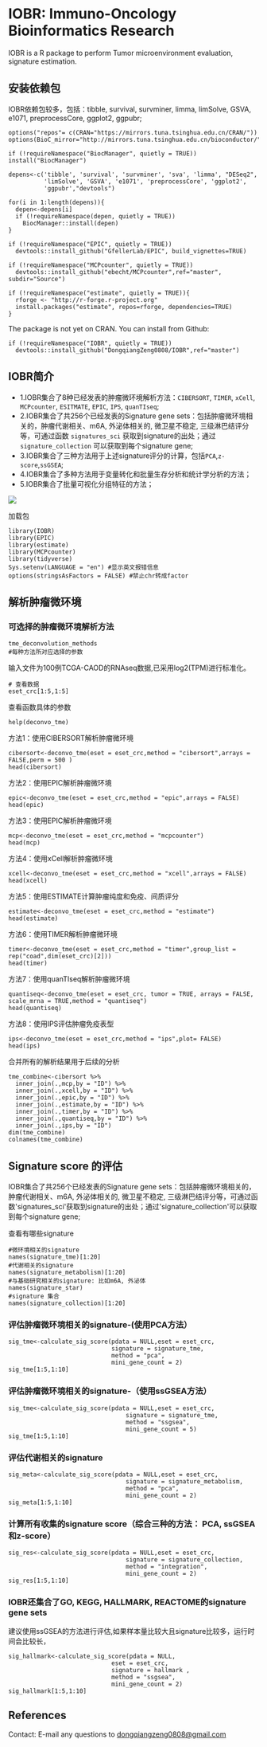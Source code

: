 # IOBR: Immuno-Oncology Bioinformatics Research

IOBR is a R package to perform Tumor microenvironment evaluation, signature estimation.

## 安装依赖包
IOBR依赖包较多，包括：tibble, survival, survminer, limma, limSolve, GSVA, e1071, preprocessCore, ggplot2, ggpubr;

```{r}
options("repos"= c(CRAN="https://mirrors.tuna.tsinghua.edu.cn/CRAN/"))
options(BioC_mirror="http://mirrors.tuna.tsinghua.edu.cn/bioconductor/")

if (!requireNamespace("BiocManager", quietly = TRUE)) install("BiocManager")

depens<-c('tibble', 'survival', 'survminer', 'sva', 'limma', "DESeq2",
          'limSolve', 'GSVA', 'e1071', 'preprocessCore', 'ggplot2', 
          'ggpubr',"devtools")

for(i in 1:length(depens)){
  depen<-depens[i]
  if (!requireNamespace(depen, quietly = TRUE))
    BiocManager::install(depen)
}

if (!requireNamespace("EPIC", quietly = TRUE))
  devtools::install_github("GfellerLab/EPIC", build_vignettes=TRUE)

if (!requireNamespace("MCPcounter", quietly = TRUE))
  devtools::install_github("ebecht/MCPcounter",ref="master", subdir="Source")

if (!requireNamespace("estimate", quietly = TRUE)){
  rforge <- "http://r-forge.r-project.org"
  install.packages("estimate", repos=rforge, dependencies=TRUE)
}

```

The package is not yet on CRAN. You can install from Github:
```{r}
if (!requireNamespace("IOBR", quietly = TRUE))
  devtools::install_github("DongqiangZeng0808/IOBR",ref="master")
```

## IOBR简介

- 1.IOBR集合了8种已经发表的肿瘤微环境解析方法：`CIBERSORT`, `TIMER`, `xCell`, `MCPcounter`, `ESITMATE`, `EPIC`, `IPS`, `quanTIseq`; 
- 2.IOBR集合了共256个已经发表的Signature gene sets：包括肿瘤微环境相关的，肿瘤代谢相关、m6A, 外泌体相关的, 微卫星不稳定, 三级淋巴结评分等，可通过函数 `signatures_sci` 获取到signature的出处；通过 `signature_collection` 可以获取到每个signature gene;
- 3.IOBR集合了三种方法用于上述signature评分的计算，包括`PCA`,`z-score`,`ssGSEA`;
- 4.IOBR集合了多种方法用于变量转化和批量生存分析和统计学分析的方法；
- 5.IOBR集合了批量可视化分组特征的方法；


![](IOBR_pipeline.png)


加载包

```{r, warning=FALSE,message=FALSE}
library(IOBR) 
library(EPIC)
library(estimate) 
library(MCPcounter)
library(tidyverse)
Sys.setenv(LANGUAGE = "en") #显示英文报错信息
options(stringsAsFactors = FALSE) #禁止chr转成factor
```


## 解析肿瘤微环境

### 可选择的肿瘤微环境解析方法

```{r}
tme_deconvolution_methods
#每种方法所对应选择的参数
```

输入文件为100例TCGA-CAOD的RNAseq数据,已采用log2(TPM)进行标准化。

```{r}
# 查看数据
eset_crc[1:5,1:5]
```

查看函数具体的参数
```{r}
help(deconvo_tme)
```


方法1：使用CIBERSORT解析肿瘤微环境
```{r}
cibersort<-deconvo_tme(eset = eset_crc,method = "cibersort",arrays = FALSE,perm = 500 )
head(cibersort)
```
方法2：使用EPIC解析肿瘤微环境
```{r}
epic<-deconvo_tme(eset = eset_crc,method = "epic",arrays = FALSE)
head(epic)

```

方法3：使用EPIC解析肿瘤微环境
```{r}
mcp<-deconvo_tme(eset = eset_crc,method = "mcpcounter")
head(mcp)

```


方法4：使用xCell解析肿瘤微环境
```{r,message=FALSE}
xcell<-deconvo_tme(eset = eset_crc,method = "xcell",arrays = FALSE)
head(xcell)

```

方法5：使用ESTIMATE计算肿瘤纯度和免疫、间质评分
```{r}
estimate<-deconvo_tme(eset = eset_crc,method = "estimate")
head(estimate)

```

方法6：使用TIMER解析肿瘤微环境
```{r,message=FALSE, warning=FALSE}
timer<-deconvo_tme(eset = eset_crc,method = "timer",group_list = rep("coad",dim(eset_crc)[2]))
head(timer)

```

方法7：使用quanTIseq解析肿瘤微环境
```{r}
quantiseq<-deconvo_tme(eset = eset_crc, tumor = TRUE, arrays = FALSE, scale_mrna = TRUE,method = "quantiseq")
head(quantiseq)

```
方法8：使用IPS评估肿瘤免疫表型
```{r,message=FALSE}
ips<-deconvo_tme(eset = eset_crc,method = "ips",plot= FALSE)
head(ips)
```

合并所有的解析结果用于后续的分析
```{r}
tme_combine<-cibersort %>% 
  inner_join(.,mcp,by = "ID") %>% 
  inner_join(.,xcell,by = "ID") %>%
  inner_join(.,epic,by = "ID") %>% 
  inner_join(.,estimate,by = "ID") %>% 
  inner_join(.,timer,by = "ID") %>% 
  inner_join(.,quantiseq,by = "ID") %>% 
  inner_join(.,ips,by = "ID")
dim(tme_combine)
colnames(tme_combine)
```

## Signature score 的评估
IOBR集合了共256个已经发表的Signature gene sets：包括肿瘤微环境相关的，肿瘤代谢相关、m6A, 外泌体相关的, 微卫星不稳定, 三级淋巴结评分等，可通过函数'signatures_sci'获取到signature的出处；通过'signature_collection'可以获取到每个signature gene;

查看有哪些signature
```{r}
#微环境相关的signature
names(signature_tme)[1:20]
#代谢相关的signature
names(signature_metabolism)[1:20]
#与基础研究相关的signature: 比如m6A, 外泌体
names(signature_star)
#signature 集合
names(signature_collection)[1:20]

```

### 评估肿瘤微环境相关的signature-(使用PCA方法）
```{r}
sig_tme<-calculate_sig_score(pdata = NULL,eset = eset_crc,
                             signature = signature_tme,
                             method = "pca",
                             mini_gene_count = 2)
sig_tme[1:5,1:10]
```

### 评估肿瘤微环境相关的signature-（使用ssGSEA方法）
```{r,message=FALSE}
sig_tme<-calculate_sig_score(pdata = NULL,eset = eset_crc,
                                 signature = signature_tme,
                                 method = "ssgsea",
                                 mini_gene_count = 5)
sig_tme[1:5,1:10]
```


### 评估代谢相关的signature
```{r}
sig_meta<-calculate_sig_score(pdata = NULL,eset = eset_crc,
                                 signature = signature_metabolism,
                                 method = "pca",
                                 mini_gene_count = 2)
sig_meta[1:5,1:10]
```

### 计算所有收集的signature score（综合三种的方法： PCA, ssGSEA和z-score）
```{r,message=FALSE}
sig_res<-calculate_sig_score(pdata = NULL,eset = eset_crc,
                                 signature = signature_collection,
                                 method = "integration",
                                 mini_gene_count = 2)
sig_res[1:5,1:10]
```

### IOBR还集合了GO, KEGG, HALLMARK, REACTOME的signature gene sets

建议使用ssGSEA的方法进行评估,如果样本量比较大且signature比较多，运行时间会比较长，
```{r,message=FALSE}
sig_hallmark<-calculate_sig_score(pdata = NULL,
                             eset = eset_crc,
                             signature = hallmark ,
                             method = "ssgsea",
                             mini_gene_count = 2)
sig_hallmark[1:5,1:10]
```
References
---------
Contact:
E-mail any questions to dongqiangzeng0808@gmail.com
